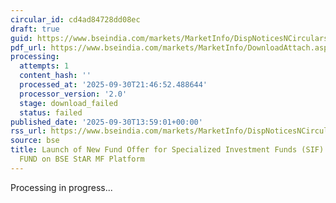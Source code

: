 ```yaml
---
circular_id: cd4ad84728dd08ec
draft: true
guid: https://www.bseindia.com/markets/MarketInfo/DispNoticesNCirculars.aspx?Noticeid={0F07C604-BC3E-40BA-B5F4-52E2FD8F7A9C}&noticeno=20250930-70&dt=09/30/2025&icount=70&totcount=114&flag=0
pdf_url: https://www.bseindia.com/markets/MarketInfo/DownloadAttach.aspx?id=20250930-70&attachedId=
processing:
  attempts: 1
  content_hash: ''
  processed_at: '2025-09-30T21:46:52.488644'
  processor_version: '2.0'
  stage: download_failed
  status: failed
published_date: '2025-09-30T13:59:01+00:00'
rss_url: https://www.bseindia.com/markets/MarketInfo/DispNoticesNCirculars.aspx?Noticeid={0F07C604-BC3E-40BA-B5F4-52E2FD8F7A9C}&noticeno=20250930-70&dt=09/30/2025&icount=70&totcount=114&flag=0
source: bse
title: Launch of New Fund Offer for Specialized Investment Funds (SIF) of SBI MUTUAL
  FUND on BSE StAR MF Platform
---
```


Processing in progress...